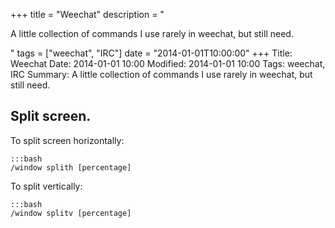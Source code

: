 +++
title = "Weechat"
description = "<p>A little collection of commands I use rarely in weechat, but still need.</p>"
tags = ["weechat", "IRC"]
date = "2014-01-01T10:00:00"
+++
Title: Weechat
Date: 2014-01-01 10:00
Modified: 2014-01-01 10:00
Tags: weechat, IRC
Summary: A little collection of commands I use rarely in weechat, but still need.

## Split screen.
To split screen horizontally:

    :::bash
    /window splith [percentage]

To split vertically:

    :::bash
    /window splitv [percentage]

